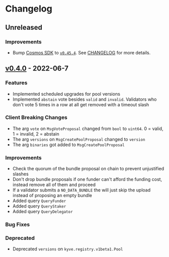 <!--
Guiding Principles:

Changelogs are for humans, not machines.
There should be an entry for every single version.
The same types of changes should be grouped.
Versions and sections should be linkable.
The latest version comes first.
The release date of each version is displayed.
Mention whether you follow Semantic Versioning.

Types of changes (Stanzas):

"Features" for new features.
"Improvements" for changes in existing functionality.
"Deprecated" for soon-to-be removed features.
"Bug Fixes" for any bug fixes.
"Client Breaking" for breaking Protobuf, gRPC and REST routes used by end-users.
Ref: https://keepachangelog.com/en/1.0.0/
-->

# Changelog

## Unreleased

### Improvements

- Bump [Cosmos SDK](https://github.com/cosmos/cosmos-sdk) to [`v0.45.4`](https://github.com/cosmos/cosmos-sdk/releases/tag/v0.45.4). See [CHANGELOG](https://github.com/cosmos/cosmos-sdk/blob/v0.45.4/CHANGELOG.md#v0454---2022-04-25) for more details.

## [v0.4.0](https://github.com/KYVENetwork/chain/releases/tag/v0.4.0) - 2022-06-7

### Features

- Implemented scheduled upgrades for pool versions
- Implemented `abstain` vote besides `valid` and `invalid`. Validators who don't vote 5 times in a row at all get removed with a timeout slash

### Client Breaking Changes

- The arg `vote` on `MsgVoteProposal` changed from `bool` to `uint64`. 0 = valid, 1 = invalid, 2 = abstain
- The arg `versions` on `MsgCreatePoolProposal` changed to `version`
- The arg `binaries` got added to `MsgCreatePoolProposal`

### Improvements

- Check the quorum of the bundle proposal on chain to prevent unjustified slashes
- Don't drop bundle proposals if one funder can't afford the funding cost, instead remove all of them and proceed
- If a validator submits a `NO_DATA_BUNDLE` the will just skip the upload instead of proposing an empty bundle
- Added query `QueryFunder`
- Added query `QueryStaker`
- Added query `QueryDelegator`

### Bug Fixes

### Deprecated

- Deprecated `versions` on `kyve.registry.v1beta1.Pool`
